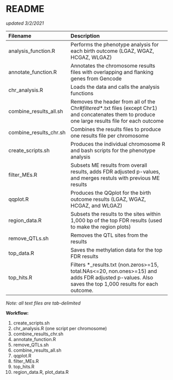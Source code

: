 # README 
*updated 3/2/2021*

| **Filename**			| **Description** |
|:------------------------------|:----------------|
| analysis_function.R 		| Performs the phenotype analysis for each birth outcome (LGAZ, WGAZ, HCGAZ, WLGAZ) |
| annotate_function.R		| Annotates the chromosome results files with overlapping and flanking genes from Gencode |
| chr_analysis.R 		| Loads the data and calls the analysis functions |
| combine_results_all.sh	| Removes the header from all of the Chr#_filtered_*.txt files (except Chr1) and concatenates them to produce one large results file for each outcome |
| combine_results_chr.sh	| Combines the results files to produce one results file per chromosome |
| create_scripts.sh		| Produces the individual chromosome R and bash scripts for the phenotype analysis |
| filter_MEs.R			| Subsets ME results from overall results, adds FDR adjusted p-values, and merges restuls with previous ME results |
| qqplot.R			| Produces the QQplot for the birth outcome results (LGAZ, WGAZ, HCGAZ, and WLGAZ) |				
| region_data.R			| Subsets the results to the sites within 1,000 bp of the top FDR results (used to make the region plots) |
| remove_QTLs.sh		| Removes the QTL sites from the results |
| top_data.R			| Saves the methylation data for the top FDR results |
| top_hits.R			| Filters *_results.txt (non.zeros>=15, total.NAs<=20, non.ones>=15) and adds FDR adjusted p-values. Also saves the top 1,000 results for each outcome. |

*Note: all text files are tab-delimited*

**Workflow:**
1) create_scripts.sh
2) chr_analysis.R (one script per chromosome)
3) combine_results_chr.sh
4) annotate_function.R
5) remove_QTLs.sh
6) combine_results_all.sh
7) qqplot.R
8) filter_MEs.R
9) top_hits.R
10) region_data.R, plot_data.R